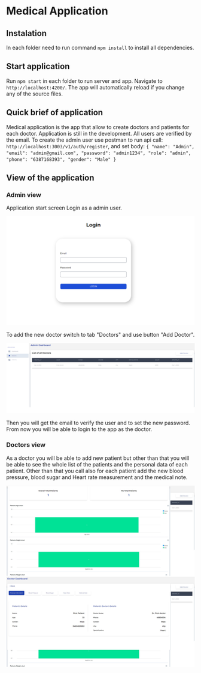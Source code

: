 # Medical Application

## Instalation

In each folder need to run command `npm install` to install all dependencies.

## Start application

Run `npm start` in each folder to run server and app. Navigate to `http://localhost:4200/`. The app will automatically reload if you change any of the source files.

## Quick brief of application

Medical application is the app that allow to create doctors and patients for each doctor. Application is still in the development.
All users are verified by the email. To create the admin user use postman to run api call: `http://localhost:3003/v1/auth/register`, and set body:
`{
"name": "Admin",
"email": "admin@gmail.com",
"password": "admin1234",
"role": "admin",
"phone": "6387168393",
"gender": "Male"
}`

## View of the application

### Admin view

Application start screen
Login as a admin user.

![Image 1](DoctorsFrontend/src/assets/images/login-page.png)

To add the new doctor switch to tab "Doctors" and use button "Add Doctor".

![Image 2](DoctorsFrontend/src/assets/images/doctors-list.jpg)

Then you will get the email to verify the user and to set the new password. From now you will be able to login to the app as the doctor.

### Doctors view

As a doctor you will be able to add new patient but other than that you will be able to see the whole list of the patients and the personal data of each patient.
Other than that you call also for each patient add the new blood pressure, blood sugar and Heart rate measurement and the medical note.

![Image 3](DoctorsFrontend/src/assets/images/patient-list.jpg)
![Image 4](DoctorsFrontend/src/assets/images/patient-details.jpg)
